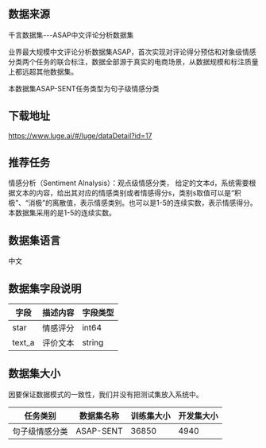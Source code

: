 ## 数据来源

千言数据集---ASAP中文评论分析数据集

业界最大规模中文评论分析数据集ASAP，首次实现对评论得分预估和对象级情感分类两个任务的联合标注，数据全部源于真实的电商场景，从数据规模和标注质量上都远超其他数据集。

本数据集ASAP-SENT任务类型为句子级情感分类

## 下载地址

https://www.luge.ai/#/luge/dataDetail?id=17

## 推荐任务

情感分析（Sentiment Alnalysis）：观点级情感分类， 给定的文本d，系统需要根据文本的内容，给出其对应的情感类别或者情感得分s，类别s取值可以是“积极”、“消极”的离散值，表示情感类别。也可以是1-5的连续实数，表示情感得分。本数据集采用的是1-5的连续实数。

## 数据集语言

中文

## 数据集字段说明

| 字段     | 描述内容 | 字段类型   |
| ------ | ---- | ------ |
| star   | 情感评分 | int64  |
| text_a | 评价文本 | string |

## 数据集大小

因要保证数据模式的一致性，我们并没有把测试集放入系统中。

| 任务类别    | 数据集名称     | 训练集大小 | 开发集大小 |
| ------- | --------- | ----- | ----- |
| 句子级情感分类 | ASAP-SENT | 36850 | 4940  |

